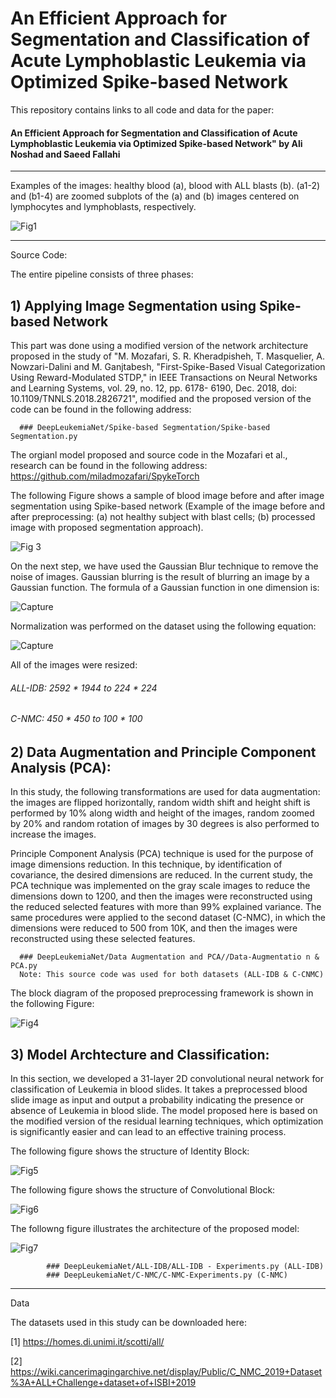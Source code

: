 # An Efficient Approach for Segmentation and Classification of Acute Lymphoblastic Leukemia via Optimized Spike-based Network

This repository contains links to all code and data for the paper:

#### An Efficient Approach for Segmentation and Classification of Acute Lymphoblastic Leukemia via Optimized Spike-based Network" by Ali Noshad and Saeed Fallahi
-----------------------------------------------------------------------------------------------------------------------------------------------------------------------------------
Examples of the images: healthy blood (a), blood with ALL blasts (b). (a1-2) and (b1-4) are zoomed subplots of the (a) and (b) images centered on lymphocytes and lymphoblasts, respectively.

![Fig1](https://user-images.githubusercontent.com/37798588/131260694-ec8408db-2f8c-41dc-880b-154a6111cdbc.PNG)

----------------------------------------------------------------------------------------------------------------------------------------------------------------------------------

Source Code:

The entire pipeline consists of three phases:

## 1) Applying Image Segmentation using Spike-based Network

This part was done using a modified version of the network architecture proposed in the study of "M. Mozafari, S. R. Kheradpisheh, T. Masquelier, A. Nowzari-Dalini and M.        Ganjtabesh, "First-Spike-Based Visual Categorization Using Reward-Modulated STDP," in IEEE Transactions on Neural Networks and Learning Systems, vol. 29, no. 12, pp. 6178-         6190,      Dec. 2018, doi: 10.1109/TNNLS.2018.2826721", modified and the proposed version of the code can be found in the following address:
      
      ### DeepLeukemiaNet/Spike-based Segmentation/Spike-based Segmentation.py

The orgianl model proposed and source code in the Mozafari et al., research can be found in the following address: https://github.com/miladmozafari/SpykeTorch

The following Figure shows a sample of blood image before and after image segmentation using Spike-based network (Example of the image before and after preprocessing: (a) not healthy subject with blast cells; (b) processed image with proposed segmentation approach).

![Fig 3](https://user-images.githubusercontent.com/37798588/131241475-b803ef6d-fe51-4721-ab83-403e8acadb3a.PNG)

On the next step, we have used the Gaussian Blur technique to remove the noise of images. Gaussian blurring is the result of blurring an image by a Gaussian function. The formula of a Gaussian function in one dimension is:

![Capture](https://user-images.githubusercontent.com/37798588/131253132-7f0dc8dc-6da7-4fe7-aecb-0f9a8a24fac4.PNG)

Normalization was performed on the dataset using the following equation:

![Capture](https://user-images.githubusercontent.com/37798588/131253216-43e85d6e-39c0-4333-83c9-d8113c74985d.PNG)

All of the images were resized:

 ###### ALL-IDB: 2592 * 1944 to 224 * 224
 ###### C-NMC: 450 * 450 to 100 * 100

## 2) Data Augmentation and Principle Component Analysis (PCA):

In this study, the following transformations are used for data augmentation: the images are flipped horizontally, random width shift and height shift is performed by 10% along width and height of the images, random zoomed by 20% and random rotation of images by 30 degrees is also performed to increase the images. 

Principle Component Analysis (PCA) technique is used for the purpose of image dimensions reduction. In this technique, by identification of covariance, the desired dimensions are reduced. In the current study, the PCA technique was implemented on the gray scale images to reduce the dimensions down to 1200, and then the images were reconstructed using the reduced selected features with more than 99% explained variance. The same procedures were applied to the second dataset (C-NMC), in which the dimensions were reduced to 500 from 10K, and then the images were reconstructed using these selected features.

      ### DeepLeukemiaNet/Data Augmentation and PCA//Data-Augmentatio n & PCA.py
      Note: This source code was used for both datasets (ALL-IDB & C-CNMC)

The block diagram of the proposed preprocessing framework is shown in the following Figure:

![Fig4](https://user-images.githubusercontent.com/37798588/131253249-c5396265-b3a7-4bfe-8b58-810b455d6394.PNG)

## 3) Model Archtecture and Classification:

In this section, we developed a 31-layer 2D convolutional neural network for classification of Leukemia in blood slides. It takes a preprocessed blood slide image as input and output a probability indicating the presence or absence of Leukemia in blood slide. The model proposed here is based on the modified version of the residual learning techniques, which optimization is significantly easier and can lead to an effective training process.

The following figure shows the structure of Identity Block:

![Fig5](https://user-images.githubusercontent.com/37798588/131253408-a37f9f95-7b43-4f4d-abec-a4cea85377cd.PNG)

The following figure shows the structure of Convolutional Block:

![Fig6](https://user-images.githubusercontent.com/37798588/131253432-90fb8a7d-bc6c-48db-b551-40256ca2e852.PNG)

The followng figure illustrates the architecture of the proposed model:

![Fig7](https://user-images.githubusercontent.com/37798588/131260069-89465e37-5df2-4fc1-8973-714d9c23e958.png)

            ### DeepLeukemiaNet/ALL-IDB/ALL-IDB - Experiments.py (ALL-IDB)
            ### DeepLeukemiaNet/C-NMC/C-NMC-Experiments.py (C-NMC)
-------------------------------------------------------------------------------------------------------------------------------------------------------------------------------
Data

The datasets used in this study can be downloaded here:

[1] https://homes.di.unimi.it/scotti/all/

[2] https://wiki.cancerimagingarchive.net/display/Public/C_NMC_2019+Dataset%3A+ALL+Challenge+dataset+of+ISBI+2019
